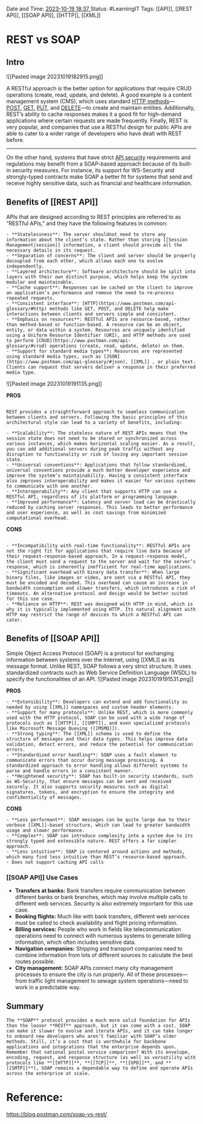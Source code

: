 Date and Time: <u> 2023-10-19 18:37 </u>
Status: #LearningIT
Tags: [[API]], [[REST API]], [[SOAP API]], [[HTTP]], [[XML]]

# REST vs SOAP

## Intro
![[Pasted image 20231019182915.png]]

A RESTful approach is the better option for applications that require CRUD operations (create, read, update, and delete). A good example is a content management system (CMS), which uses standard [HTTP methods](https://blog.postman.com/what-are-http-methods/)—[POST](https://www.postman.com/api-glossary/#post), [GET](https://www.postman.com/api-glossary/#get), [PUT](https://www.postman.com/api-glossary/#put), and [DELETE](https://www.postman.com/api-glossary/#delete)—to create and maintain entities. Additionally, REST’s ability to cache responses makes it a good fit for high-demand applications where certain requests are made frequently. Finally, REST is very popular, and companies that use a RESTful design for public APIs are able to cater to a wider range of developers who have dealt with REST before.

--- 
On the other hand, systems that have strict [API security](https://www.postman.com/api-platform/api-security/) requirements and regulations may benefit from a SOAP-based approach because of its built-in security measures. For instance, its support for WS-Security and strongly-typed contracts make SOAP a better fit for systems that send and receive highly sensitive data, such as financial and healthcare information.

## Benefits of [[REST API]]
APIs that are designed according to REST principles are referred to as “RESTful APIs,” and they have the following features in common:

``` ad-important
- **Statelessness**: The server shouldnot need to store any information about the client’s state. Rather than storing [[Session Management|session]] information, a client should provide all the necessary details in its request.
- **Separation of concerns**: The client and server should be properly decoupled from each other, which allows each one to evolve independently.
- **Layered architecture**: Software architecture should be split into layers with their own distinct purpose, which helps keep the system modular and maintainable.
- **Cache support**: Responses can be cached on the client to improve an application’s performance and remove the need to re-process repeated requests.
- **Consistent interface**: [HTTP](https://www.postman.com/api-glossary/#http) methods like GET, POST, and DELETE help make interactions between clients and servers simple and consistent.
- **Emphasis on resources**: RESTful APIs are resource-based, rather than method-based or function-based. A resource can be an object, entity, or data within a system. Resources are uniquely identified using a Uniform Resource Identifier (URI), and HTTP methods are used to perform [CRUD](https://www.postman.com/api-glossary/#crud) operations (create, read, update, delete) on them.
- **Support for standard media types**: Resources are represented using standard media types, such as [JSON](https://www.postman.com/api-glossary/#json), [[XML]] , or plain text. Clients can request that servers deliver a response in their preferred media type.
```

![[Pasted image 20231019191135.png]]

**PROS**
``` ad-success

REST provides a straightforward approach to seamless communication between clients and servers. Following the basic principles of this architectural style can lead to a variety of benefits, including:

- **Scalability**: The stateless nature of REST APIs means that the session state does not need to be shared or synchronized across various instances, which makes horizontal scaling easier. As a result, you can add additional servers during peak traffic without any disruption to functionality or risk of losing any important session state.
- **Universal conventions**: Applications that follow standardized, universal conventions provide a much better developer experience and improve the system’s maintainability. Having a consistent interface also improves interoperability and makes it easier for various systems to communicate with one another.
- **Interoperability**: Any client that supports HTTP can use a RESTful API, regardless of its platform or programming language.
- **Improved performance**: Latency and server load can be drastically reduced by caching server responses. This leads to better performance and user experience, as well as cost savings from minimized computational overhead.

```

**CONS**
``` ad-bug

- **Incompatibility with real-time functionality**: RESTful APIs are not the right fit for applications that require live data because of their request-response-based approach. In a request-response model, the client must send a request to the server and wait for the server’s response, which is inherently inefficient for real-time applications.
- **Significant overhead with binary data transfer**: When large binary files, like images or video, are sent via a RESTful API, they must be encoded and decoded. This overhead can cause an increase in bandwidth consumption and slower transfers, which introduces a risk of timeouts. An alternative protocol and design would be better suited for this use case.
- **Reliance on HTTP**: REST was designed with HTTP in mind, which is why it is typically implemented using HTTP. Its natural alignment with HTTP may restrict the range of devices to which a RESTful API can cater.
```

## Benefits of [[SOAP API]]
Simple Object Access Protocol (SOAP) is a protocol for exchanging information between systems over the Internet, using [[XML]] as its message format. Unlike REST, SOAP follows a very strict structure. It uses standardized contracts such as Web Service Definition Language (WSDL) to specify the functionalities of an API.
![[Pasted image 20231019191531.png]]

**PROS**
``` ad-success
- **Extensibility**: Developers can extend and add functionality as needed by using [[XML]] namespaces and custom header elements.
- **Support for many protocols**: Unlike REST, which is more commonly used with the HTTP protocol, SOAP can be used with a wide range of protocols such as [[HTTP]], [[SMPT]], and even specialized protocols like Microsoft Message Queuing ([[MSMQ]]).
- **Strong typing**: The [[XML]] schema is used to define the structure of messages and their data types. This helps improve data validation, detect errors, and reduce the potential for communication errors.
- **Standardized error handling**: SOAP uses a fault element to communicate errors that occur during message processing. A standardized approach to error handling allows different systems to parse and handle errors in a consistent manner.
- **Heightened security**: SOAP has built-in security standards, such as WS-Security, that ensure messages can be sent and received securely. It also supports security measures such as digital signatures, tokens, and encryption to ensure the integrity and confidentiality of messages.
```

**CONS**
``` ad-bug
- **Less performant**: SOAP messages can be quite large due to their verbose [[XML]]-based structure, which can lead to greater bandwidth usage and slower performance.
- **Complex**: SOAP can introduce complexity into a system due to its strongly typed and extensible nature. REST offers a far simpler approach.
- **Less intuitive**: SOAP is centered around actions and methods, which many find less intuitive than REST’s resource-based approach.
- Does not support caching API calls
```

### [[SOAP API]] Use Cases

- **Transfers at banks:** Bank transfers require communication between different banks or bank branches, which may involve multiple calls to different web services. Security is also extremely important for this use case.
- **Booking flights:** Much like with bank transfers, different web services must be called to check availability and flight pricing information.
- **Billing services:** People who work in fields like telecommunication operations need to connect with numerous systems to generate billing information, which often includes sensitive data.
- **Navigation companies:** Shipping and transport companies need to combine information from lots of different sources to calculate the best routes possible.
- **City management:** SOAP APIs connect many city management processes to ensure the city is run properly. All of these processes— from traffic light management to sewage system operations—need to work in a predictable way.
## Summary

``` ad-important
The **SOAP** protocol provides a much more solid foundation for APIs than the looser **REST** approach, but it can come with a cost. SOAP can make it slower to evolve and iterate APIs, and it can take longer to onboard new developers who aren’t familiar with SOAP’s older methods. Still, it’s a cost that is worthwhile for backbone applications and integrations that the enterprise depends upon. Remember that national postal service comparison? With its envelope, encoding, request, and response structure (as well as versatility with protocols like **[[HTTP]]**, **[[TCP]]**, **[[UPD]]**, and **[[SMTP]]**), SOAP remains a dependable way to define and operate APIs across the enterprise at scale.
```
# Reference:
https://blog.postman.com/soap-vs-rest/


 